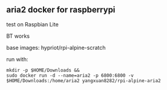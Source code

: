 aria2 docker for raspberrypi
---

test on Raspbian Lite 

BT works

base images: hypriot/rpi-alpine-scratch

run with:

```
mkdir -p $HOME/Downloads &&
sudo docker run -d --name=aria2 -p 6800:6800 -v $HOME/Downloads:/home/aria2 yangxuan8282/rpi-alpine-aria2
```
